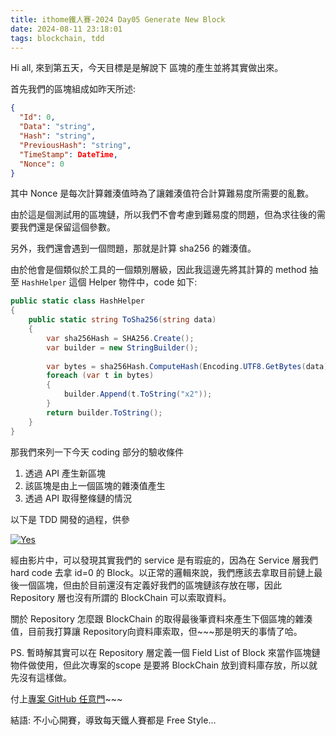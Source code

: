```yaml
---
title: ithome鐵人賽-2024 Day05 Generate New Block
date: 2024-08-11 23:18:01
tags: blockchain, tdd
---
```

Hi all, 來到第五天，今天目標是是解說下 區塊的產生並將其實做出來。

首先我們的區塊組成如昨天所述:

```json
{
  "Id": 0,
  "Data": "string",
  "Hash": "string",
  "PreviousHash": "string",
  "TimeStamp": DateTime,
  "Nonce": 0
}
```



其中 Nonce 是每次計算雜湊值時為了讓雜湊值符合計算難易度所需要的亂數。

由於這是個測試用的區塊鏈，所以我們不會考慮到難易度的問題，但為求往後的需要我們還是保留這個參數。

另外，我們還會遇到一個問題，那就是計算 sha256 的雜湊值。

由於他會是個類似於工具的一個類別層級，因此我這邊先將其計算的 method 抽至 `HashHelper` 這個 Helper 物件中，code 如下:

```csharp
public static class HashHelper
{
    public static string ToSha256(string data)
    {
        var sha256Hash = SHA256.Create();
        var builder = new StringBuilder();
        
        var bytes = sha256Hash.ComputeHash(Encoding.UTF8.GetBytes(data));
        foreach (var t in bytes)
        {
            builder.Append(t.ToString("x2"));
        }
        return builder.ToString();
    } 
}
```

那我們來列一下今天 coding 部分的驗收條件

1. 透過 API 產生新區塊
2. 該區塊是由上一個區塊的雜湊值產生
3. 透過 API 取得整條鏈的情況

以下是 TDD 開發的過程，供參

[![Yes](https://img.youtube.com/vi/-wfHTxRAuuU/0.jpg)](https://www.youtube.com/watch?v=-wfHTxRAuuU)

經由影片中，可以發現其實我們的 service 是有瑕疵的，因為在 Service 層我們 hard code 去拿 id=0 的 Block。以正常的邏輯來說，我們應該去拿取目前鏈上最後一個區塊，但由於目前還沒有定義好我們的區塊鏈該存放在哪，因此 Repository 層也沒有所謂的 BlockChain 可以索取資料。

關於 Repository 怎麼跟 BlockChain 的取得最後筆資料來產生下個區塊的雜湊值，目前我打算讓 Repository向資料庫索取，但~~~那是明天的事情了哈。

PS. 暫時解其實可以在 Repository 層定義一個 Field List of Block 來當作區塊鏈物件做使用，但此次專案的scope 是要將 BlockChain 放到資料庫存放，所以就先沒有這樣做。

付上[專案 GitHub 任意門](https://github.com/CodeMachine0121/CustomBlockChainLab.git)~~~

結語:  不小心開賽，導致每天鐵人賽都是 Free  Style…

